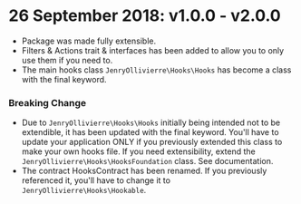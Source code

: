 # 26 September 2018: v1.0.0 - v2.0.0

- Package was made fully extensible.
- Filters & Actions trait & interfaces has been added to allow you to only use them if you need to.
- The main hooks class `JenryOllivierre\Hooks\Hooks` has become a class with the final keyword.

### Breaking Change

- Due to `JenryOllivierre\Hooks\Hooks` initially being intended not to be extendible, it has been updated with the final keyword. You'll have to update your application ONLY if you previously extended this class to make your own hooks file. If you need extensibility, extend the `JenryOllivierre\Hooks\HooksFoundation` class. See documentation.
- The contract HooksContract has been renamed. If you previously referenced it, you'll have to change it to `JenryOllivierre\Hooks\Hookable`.